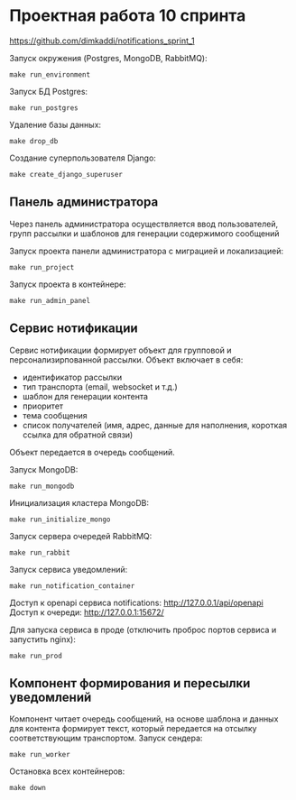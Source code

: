 # Проектная работа 10 спринта

https://github.com/dimkaddi/notifications_sprint_1

Запуск окружения (Postgres, MongoDB, RabbitMQ):

    make run_environment
Запуск БД Postgres:

    make run_postgres
Удаление базы данных:

    make drop_db
Создание суперпользователя Django:

    make create_django_superuser
## Панель администратора

Через панель администратора осуществляется ввод пользователей, групп рассылки и шаблонов для генерации содержимого сообщений

Запуск проекта панели администратора с миграцией и локализацией:

    make run_project
Запуск проекта в контейнере: 
    
    make run_admin_panel
## Сервис нотификации

Сервис нотификации формирует объект для групповой и персонализирпованной рассылки. Объект включает в себя:
- идентификатор рассылки
- тип транспорта (email, websocket и т.д.)
- шаблон для генерации контента
- приоритет
- тема сообщения
- список получателей (имя, адрес, данные для наполнения, короткая ссылка для обратной связи)

Объект передается в очередь сообщений.

Запуск MongoDB:

    make run_mongodb
Инициализация кластера MongoDB:

    make run_initialize_mongo
Запуск сервера очередей RabbitMQ:

    make run_rabbit
Запуск сервиса уведомлений:

    make run_notification_container

Доступ к openapi сервиса notifications: http://127.0.0.1/api/openapi
Доступ к очереди: http://127.0.0.1:15672/

Для запуска сервиса в проде (отключить проброс портов сервиса и запустить nginx):

    make run_prod
## Компонент формирования и пересылки уведомлений
Компонент читает очередь сообщений, на основе шаблона и данных для контента формирует текст, который передается на отсылку соответствующим транспортом.
Запуск сендера:

    make run_worker

Остановка всех контейнеров:

    make down

